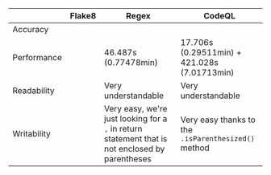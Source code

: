 || Flake8 | Regex | CodeQL |
|---|---|---|---|
Accuracy | | | |
Performance | | 46.487s (0.77478min) | 17.706s (0.29511min) + 421.028s (7.01713min)
Readability | | Very understandable | Very understandable |
Writability | | Very easy, we're just looking for a `,` in return statement that is not enclosed by parentheses | Very easy thanks to the `.isParenthesized()` method |